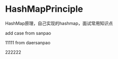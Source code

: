 # HashMapPrinciple
HashMap原理，自己实现的hashmap，面试常用知识点

add case from sanpao

11111
from daersanpao



222222
